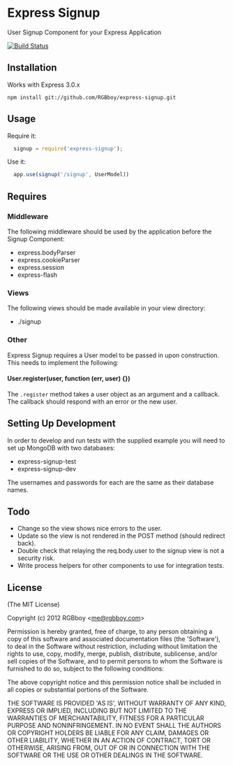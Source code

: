 # Express Signup

  User Signup Component for your Express Application

  [![Build Status](https://secure.travis-ci.org/RGBboy/express-signup.png)](http://travis-ci.org/RGBboy/express-signup)

## Installation

  Works with Express 3.0.x

    npm install git://github.com/RGBboy/express-signup.git

## Usage

Require it:

``` javascript
  signup = require('express-signup');
```

Use it:

``` javascript
  app.use(signup('/signup', UserModel))
```

## Requires

### Middleware

  The following middleware should be used by the application before the 
  Signup Component:

  * express.bodyParser
  * express.cookieParser
  * express.session
  * express-flash

### Views

  The following views should be made available in your view directory:

  * ./signup

### Other

  Express Signup requires a User model to be passed in upon construction. 
  This needs to implement the following:

#### User.register(user, function (err, user) {})

  The `.register` method takes a user object as an argument and a 
  callback. The callback should respond with an error or the new user.

## Setting Up Development

  In order to develop and run tests with the supplied example you will 
  need to set up MongoDB with two databases:

  * express-signup-test
  * express-signup-dev

The usernames and passwords for each are the same as their database names.

## Todo

  * Change so the view shows nice errors to the user.
  * Update so the view is not rendered in the POST method (should redirect back).
  * Double check that relaying the req.body.user to the signup view is 
    not a security risk.
  * Write process helpers for other components to use for integration tests.

## License 

(The MIT License)

Copyright (c) 2012 RGBboy &lt;me@rgbboy.com&gt;

Permission is hereby granted, free of charge, to any person obtaining
a copy of this software and associated documentation files (the
'Software'), to deal in the Software without restriction, including
without limitation the rights to use, copy, modify, merge, publish,
distribute, sublicense, and/or sell copies of the Software, and to
permit persons to whom the Software is furnished to do so, subject to
the following conditions:

The above copyright notice and this permission notice shall be
included in all copies or substantial portions of the Software.

THE SOFTWARE IS PROVIDED 'AS IS', WITHOUT WARRANTY OF ANY KIND,
EXPRESS OR IMPLIED, INCLUDING BUT NOT LIMITED TO THE WARRANTIES OF
MERCHANTABILITY, FITNESS FOR A PARTICULAR PURPOSE AND NONINFRINGEMENT.
IN NO EVENT SHALL THE AUTHORS OR COPYRIGHT HOLDERS BE LIABLE FOR ANY
CLAIM, DAMAGES OR OTHER LIABILITY, WHETHER IN AN ACTION OF CONTRACT,
TORT OR OTHERWISE, ARISING FROM, OUT OF OR IN CONNECTION WITH THE
SOFTWARE OR THE USE OR OTHER DEALINGS IN THE SOFTWARE.